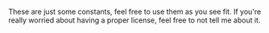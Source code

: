 These are just some constants, feel free to use them as you see fit. If you're
really worried about having a proper license, feel free to not tell me about it.
